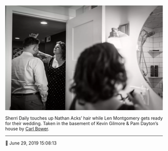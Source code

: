 ![Sherri Daily touches up Nathan Acks’ hair](assets/a23fb290bd8a1789429936bb731133fc.webp)

Sherri Daily touches up Nathan Acks’ hair while Len Montgomery gets ready for their wedding. Taken in the basement of Kevin Gilmore & Pam Dayton’s house by [Carl Bower](http://carlbowerphotos.com/).

- - - -

<span aria-hidden="true">📅</span> June 29, 2019 15:08:13
